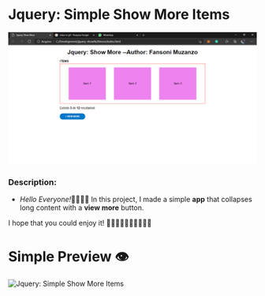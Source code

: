# Jquery: Simple Show More Items

![Jquery: Simple Show More Items](images/preview.PNG)

### Description:

 - *Hello Everyone!*🙋‍♂️🙋‍♂️
In this project, I made a simple **app** that collapses long content with a **view more** button.

I hope that you could enjoy it! 🏃‍♂️🏃‍♂️🏃‍♂️🤸‍♂️🤸‍♂️

# Simple Preview 👁

![Jquery: Simple Show More Items](images/preview.gif)